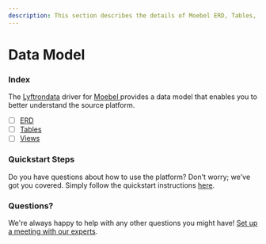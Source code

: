 ```yaml
---
description: This section describes the details of Moebel ERD, Tables, and Views.
---
```


# Data Model

### Index

The  [Lyftrondata](https://www.lyftrondata.com/) driver for [Moebel](https://www.lyftrondata.com/integration/moebel/)[ ](https://www.lyftrondata.com/integration/moebel/)provides a data model that enables you to better understand the source platform.

* [ ] [ERD](../../../marketing-analytics/moebel/data-model/erd.md)
* [ ] [Tables](../../../marketing-analytics/moebel/data-model/tables.md)
* [ ] [Views](../../../marketing-analytics/moebel/data-model/views.md)

### Quickstart Steps

Do you have questions about how to use the platform? Don't worry; we've got you covered. Simply follow the quickstart instructions [here](../../../../quickstart-steps.md).

### Questions? <a href="#questions" id="questions"></a>

We're always happy to help with any other questions you might have! [Set up a meeting with our experts](https://www.lyftrondata.com/book-a-meeting/).

